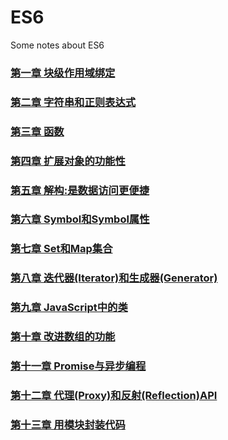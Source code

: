 # ES6
Some notes about ES6
### [第一章 块级作用域绑定](javascript:)

### [第二章 字符串和正则表达式]()

### [第三章 函数]()

### [第四章 扩展对象的功能性]()

### [第五章 解构:是数据访问更便捷]()

### [第六章 Symbol和Symbol属性]()

### [第七章 Set和Map集合]()

### [第八章 迭代器(Iterator)和生成器(Generator)]()

### [第九章 JavaScript中的类]()

### [第十章 改进数组的功能]()

### [第十一章 Promise与异步编程]()

### [第十二章 代理(Proxy)和反射(Reflection)API]()

### [第十三章 用模块封装代码]()
